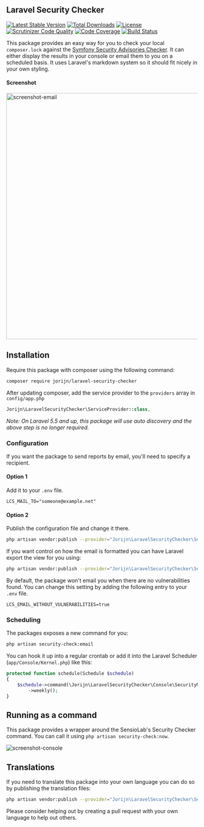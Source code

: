 ## Laravel Security Checker
[![Latest Stable Version](https://img.shields.io/packagist/v/jorijn/laravel-security-checker.svg)](https://packagist.org/packages/jorijn/laravel-security-checker)
[![Total Downloads](https://img.shields.io/packagist/dt/jorijn/laravel-security-checker.svg)](https://packagist.org/packages/jorijn/laravel-security-checker)
[![License](https://img.shields.io/github/license/jorijn/laravel-security-checker.svg)](https://packagist.org/packages/jorijn/laravel-security-checker)
[![Scrutinizer Code Quality](https://img.shields.io/scrutinizer/g/jorijn/laravel-security-checker.svg)](https://scrutinizer-ci.com/g/Jorijn/laravel-security-checker/?branch=master)
[![Code Coverage](https://img.shields.io/scrutinizer/coverage/g/jorijn/laravel-security-checker.svg)](https://scrutinizer-ci.com/g/Jorijn/laravel-security-checker/?branch=master)
[![Build Status](https://travis-ci.org/Jorijn/laravel-security-checker.svg?branch=master)](https://travis-ci.org/Jorijn/laravel-security-checker)

This package provides an easy way for you to check your local `composer.lock` against the [Symfony Security Advisories Checker](https://security.sensiolabs.org/). 
It can either display the results in your console or email them to you on a scheduled basis. It uses Laravel's markdown system so it should fit nicely in your own styling. 

#### Screenshot
<img width="647" alt="screenshot-email" src="https://user-images.githubusercontent.com/85466/28497517-9e41580e-6f89-11e7-9c4e-0ebf713add6a.png">

## Installation
Require this package with composer using the following command:

```bash
composer require jorijn/laravel-security-checker
```

After updating composer, add the service provider to the `providers` array in `config/app.php`

```php
Jorijn\LaravelSecurityChecker\ServiceProvider::class,
```

_Note: On Laravel 5.5 and up, this package will use auto discovery and the above step is no longer required._

### Configuration
If you want the package to send reports by email, you'll need to specify a recipient.

#### Option 1
Add it to your `.env` file.

```
LCS_MAIL_TO="someone@example.net"
```

#### Option 2
Publish the configuration file and change it there.

```bash
php artisan vendor:publish --provider="Jorijn\LaravelSecurityChecker\ServiceProvider" --tag="config"
```

If you want control on how the email is formatted you can have Laravel export the view for you using:

```bash
php artisan vendor:publish --provider="Jorijn\LaravelSecurityChecker\ServiceProvider" --tag="views"
```

By default, the package won't email you when there are no vulnerabilities found. You can change this setting by adding the following entry to your `.env` file.

```
LCS_EMAIL_WITHOUT_VULNERABILITIES=true
```

### Scheduling
The packages exposes a new command for you:

```bash
php artisan security-check:email
```

You can hook it up into a regular crontab or add it into the Laravel Scheduler (`app/Console/Kernel.php`) like this:

```php
protected function schedule(Schedule $schedule)
{
    $schedule->command(\Jorijn\LaravelSecurityChecker\Console\SecurityMailCommand::class)
        ->weekly();
}
```

## Running as a command
This package provides a wrapper around the SensioLab's Security Checker command. You can call it using `php artisan security-check:now`.
 
![screenshot-console](https://user-images.githubusercontent.com/85466/28452254-17f3476e-6df2-11e7-9e5e-1c3d52b57722.png)

## Translations
If you need to translate this package into your own language you can do so by publishing the translation files:

```bash
php artisan vendor:publish --provider="Jorijn\LaravelSecurityChecker\ServiceProvider" --tag="translations"
```

Please consider helping out by creating a pull request with your own language to help out others.
